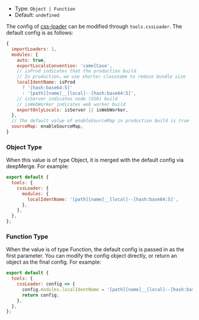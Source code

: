 - Type: `Object | Function`
- Default: `undefined`

The config of [css-loader](https://github.com/webpack-contrib/css-loader) can be modified through `tools.cssLoader`. The default config is as follows:

```js
{
  importLoaders: 1,
  modules: {
    auto: true,
    exportLocalsConvention: 'camelCase',
    // isProd indicates that the production build
    // In production，we use shorter classname to reduce bundle size
    localIdentName: isProd
      ? '[hash:base64:5]'
      : '[path][name]__[local]--[hash:base64:5]',
    // isServer indicates node (SSR) build
    // isWebWorker indicates web worker build
    exportOnlyLocals: isServer || isWebWorker,
  },
  // The default value of enableSourceMap in production build is true
  sourceMap: enableSourceMap,
}
```

### Object Type

When this value is of type Object, it is merged with the default config via deepMerge. For example:

```js
export default {
  tools: {
    cssLoader: {
      modules: {
        localIdentName: '[path][name]__[local]--[hash:base64:5]',
      },
    },
  },
};
```

### Function Type

When the value is of type Function, the default config is passed in as the first parameter. You can modify the config object directly, or return an object as the final config. For example:

```js
export default {
  tools: {
    cssLoader: config => {
      config.modules.localIdentName = '[path][name]__[local]--[hash:base64:5]';
      return config;
    },
  },
};
```

